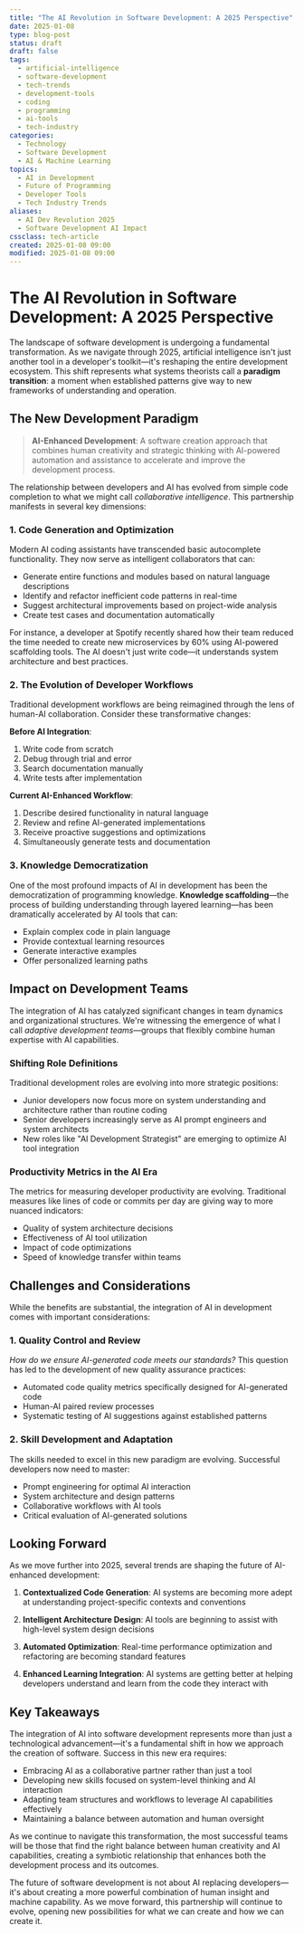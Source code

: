 ```yaml
---
title: "The AI Revolution in Software Development: A 2025 Perspective"
date: 2025-01-08
type: blog-post
status: draft
draft: false
tags:
  - artificial-intelligence
  - software-development
  - tech-trends
  - development-tools
  - coding
  - programming
  - ai-tools
  - tech-industry
categories:
  - Technology
  - Software Development
  - AI & Machine Learning
topics:
  - AI in Development
  - Future of Programming
  - Developer Tools
  - Tech Industry Trends
aliases:
  - AI Dev Revolution 2025
  - Software Development AI Impact
cssclass: tech-article
created: 2025-01-08 09:00
modified: 2025-01-08 09:00
---
```


# The AI Revolution in Software Development: A 2025 Perspective

The landscape of software development is undergoing a fundamental transformation. As we navigate through 2025, artificial intelligence isn't just another tool in a developer's toolkit—it's reshaping the entire development ecosystem. This shift represents what systems theorists call a **paradigm transition**: a moment when established patterns give way to new frameworks of understanding and operation.

## The New Development Paradigm

> **AI-Enhanced Development**: A software creation approach that combines human creativity and strategic thinking with AI-powered automation and assistance to accelerate and improve the development process.

The relationship between developers and AI has evolved from simple code completion to what we might call *collaborative intelligence*. This partnership manifests in several key dimensions:

### 1. Code Generation and Optimization

Modern AI coding assistants have transcended basic autocomplete functionality. They now serve as intelligent collaborators that can:

- Generate entire functions and modules based on natural language descriptions
- Identify and refactor inefficient code patterns in real-time
- Suggest architectural improvements based on project-wide analysis
- Create test cases and documentation automatically

For instance, a developer at Spotify recently shared how their team reduced the time needed to create new microservices by 60% using AI-powered scaffolding tools. The AI doesn't just write code—it understands system architecture and best practices.

### 2. The Evolution of Developer Workflows

Traditional development workflows are being reimagined through the lens of human-AI collaboration. Consider these transformative changes:

**Before AI Integration**:
1. Write code from scratch
2. Debug through trial and error
3. Search documentation manually
4. Write tests after implementation

**Current AI-Enhanced Workflow**:
1. Describe desired functionality in natural language
2. Review and refine AI-generated implementations
3. Receive proactive suggestions and optimizations
4. Simultaneously generate tests and documentation

### 3. Knowledge Democratization

One of the most profound impacts of AI in development has been the democratization of programming knowledge. **Knowledge scaffolding**—the process of building understanding through layered learning—has been dramatically accelerated by AI tools that can:

- Explain complex code in plain language
- Provide contextual learning resources
- Generate interactive examples
- Offer personalized learning paths

## Impact on Development Teams

The integration of AI has catalyzed significant changes in team dynamics and organizational structures. We're witnessing the emergence of what I call *adaptive development teams*—groups that flexibly combine human expertise with AI capabilities.

### Shifting Role Definitions

Traditional development roles are evolving into more strategic positions:

- Junior developers now focus more on system understanding and architecture rather than routine coding
- Senior developers increasingly serve as AI prompt engineers and system architects
- New roles like "AI Development Strategist" are emerging to optimize AI tool integration

### Productivity Metrics in the AI Era

The metrics for measuring developer productivity are evolving. Traditional measures like lines of code or commits per day are giving way to more nuanced indicators:

- Quality of system architecture decisions
- Effectiveness of AI tool utilization
- Impact of code optimizations
- Speed of knowledge transfer within teams

## Challenges and Considerations

While the benefits are substantial, the integration of AI in development comes with important considerations:

### 1. Quality Control and Review

*How do we ensure AI-generated code meets our standards?* This question has led to the development of new quality assurance practices:

- Automated code quality metrics specifically designed for AI-generated code
- Human-AI paired review processes
- Systematic testing of AI suggestions against established patterns

### 2. Skill Development and Adaptation

The skills needed to excel in this new paradigm are evolving. Successful developers now need to master:

- Prompt engineering for optimal AI interaction
- System architecture and design patterns
- Collaborative workflows with AI tools
- Critical evaluation of AI-generated solutions

## Looking Forward

As we move further into 2025, several trends are shaping the future of AI-enhanced development:

1. **Contextualized Code Generation**: AI systems are becoming more adept at understanding project-specific contexts and conventions

2. **Intelligent Architecture Design**: AI tools are beginning to assist with high-level system design decisions

3. **Automated Optimization**: Real-time performance optimization and refactoring are becoming standard features

4. **Enhanced Learning Integration**: AI systems are getting better at helping developers understand and learn from the code they interact with

## Key Takeaways

The integration of AI into software development represents more than just a technological advancement—it's a fundamental shift in how we approach the creation of software. Success in this new era requires:

- Embracing AI as a collaborative partner rather than just a tool
- Developing new skills focused on system-level thinking and AI interaction
- Adapting team structures and workflows to leverage AI capabilities effectively
- Maintaining a balance between automation and human oversight

As we continue to navigate this transformation, the most successful teams will be those that find the right balance between human creativity and AI capabilities, creating a symbiotic relationship that enhances both the development process and its outcomes.

The future of software development is not about AI replacing developers—it's about creating a more powerful combination of human insight and machine capability. As we move forward, this partnership will continue to evolve, opening new possibilities for what we can create and how we can create it.